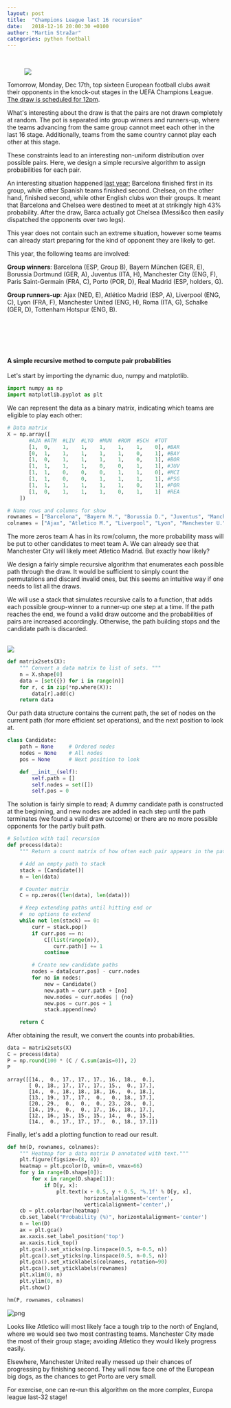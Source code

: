 ```yaml
---
layout: post
title:  "Champions League last 16 recursion"
date:   2018-12-16 20:00:30 +0100
author: "Martin Stražar"
categories: python football
---
```


<br/>
<figure>
<img src="/img/posts/draw/urn.jpg"/>
</figure>

Tomorrow, Monday, Dec 17th, top sixteen European football clubs await their opponents in the knock-out stages in the UEFA Champions League. <a href="https://www.uefa.com/uefachampionsleague/season=2019/draws/round=2000981/">The draw is scheduled for 12pm</a>.

What's interesting about the draw is that the pairs are not drawn completely at random. The pot is separated into group winners and runners-up, where the teams advancing from the same group cannot meet each other in the last 16 stage. Additionally, teams from the same country cannot play each other at this stage.

These constraints lead to an interesting non-uniform distribution over possible pairs. Here, we design a simple recursive algorithm to assign probabilities for each pair.

An interesting situation happened <a href="https://www.facebook.com/photo.php?fbid=10155397869534671&set=a.384846034670&type=3&theater">last year</a>; Barcelona finished first in its group, while other Spanish teams finished second. Chelsea, on the other hand, finished second, while other English clubs won their groups. It meant that Barcelona and Chelsea were destined to meet at at strikingly high 43% probability. After the draw, Barca actually got Chelsea (Messi&co then easily dispatched the opponents over two legs).

This year does not contain such an extreme situation, however some teams can already start preparing for the kind of opponent they are likely to get.



This year, the following teams are involved:

<b>Group winners</b>: Barcelona (ESP, Group B), Bayern München (GER, E),
Borussia Dortmund (GER, A), Juventus (ITA, H), Manchester City (ENG, F),
Paris Saint-Germain (FRA, C), Porto (POR, D), Real Madrid (ESP, holders, G).

<b>Group runners-up</b>:
Ajax (NED, E), Atlético Madrid (ESP, A), Liverpool (ENG, C), Lyon (FRA, F), Manchester United (ENG, H), Roma (ITA, G), Schalke (GER, D), Tottenham Hotspur (ENG, B).


<br/>
<br/>
<br/>
<br/>

#### A simple recursive method to compute pair probabilities

Let's start by importing the dynamic duo, numpy and matplotlib.


```python
import numpy as np
import matplotlib.pyplot as plt
```

We can represent the data as a binary matrix, indicating which teams are eligible to play each other:


```python
# Data matrix
X = np.array([
       #AJA #ATM  #LIV  #LYO  #MUN  #ROM  #SCH  #TOT
       [1,  0,    1,    1,    1,    1,    1,    0], #BAR
       [0,  1,    1,    1,    1,    1,    0,    1], #BAY
       [1,  0,    1,    1,    1,    1,    0,    1], #BOR
       [1,  1,    1,    1,    0,    0,    1,    1], #JUV
       [1,  1,    0,    0,    0,    1,    1,    0], #MCI
       [1,  1,    0,    0,    1,    1,    1,    1], #PSG
       [1,  1,    1,    1,    1,    1,    0,    1], #POR
       [1,  0,    1,    1,    1,    0,    1,    1]  #REA
    ])

# Name rows and columns for show
rownames = ["Barcelona", "Bayern M.", "Borussia D.", "Juventus", "Manchester C.", "Paris S.G.", "Porto", "Real M."]
colnames = ["Ajax", "Atletico M.", "Liverpool", "Lyon", "Manchester U.", "Roma", "Schalke 04", "Tottenham H."]
```

The more zeros team A has in its row/column, the more probability mass will be put to other candidates to meet team A. We can already see that Manchester City will likely meet Atletico Madrid. But exactly how likely?

We design a fairly simple recursive algorithm that enumerates each possible path through the draw. It would be sufficient to simply count the permutations and discard invalid ones, but this seems an intuitive way if one needs to list all the draws.

We will use a stack that simulates recursive calls to a function, that adds each possible group-winner to a runner-up one step at a time. If the path reaches the end, we found a valid draw outcome and the probabilities of pairs are increased accordingly. Otherwise, the path building stops and the candidate path is discarded.

<br/>
<img src="/img/posts/draw/path.png"/>



```python
def matrix2sets(X):
    """ Convert a data matrix to list of sets. """
    n = X.shape[0]
    data = [set({}) for i in range(n)]
    for r, c in zip(*np.where(X)):
        data[r].add(c)
    return data
```

Our path data structure contains the current path, the set of nodes on the current path (for more efficient set operations), and the next position to look at.


```python
class Candidate:
    path = None     # Ordered nodes
    nodes = None    # All nodes
    pos = None      # Next position to look

    def __init__(self):
        self.path = []
        self.nodes = set([])
        self.pos = 0

```

The solution is fairly simple to read; A dummy candidate path is constructed at the beginning, and new nodes are added in each step until the path terminates (we found a valid draw outcome) or there are no more possible opponents for the partly built path.


```python
# Solution with tail recursion
def process(data):
    """ Return a count matrix of how often each pair appears in the path. """

    # Add an empty path to stack
    stack = [Candidate()]
    n = len(data)

    # Counter matrix
    C = np.zeros((len(data), len(data)))

    # Keep extending paths until hitting end or
    #  no options to extend
    while not len(stack) == 0:
        curr = stack.pop()
        if curr.pos == n:
            C[(list(range(n)),
               curr.path)] += 1
            continue

        # Create new candidate paths
        nodes = data[curr.pos] - curr.nodes
        for no in nodes:
            new = Candidate()
            new.path = curr.path + [no]
            new.nodes = curr.nodes | {no}
            new.pos = curr.pos + 1
            stack.append(new)

    return C
```

After obtaining the result, we convert the counts into probabilities.


```python
data = matrix2sets(X)
C = process(data)
P = np.round(100 * (C / C.sum(axis=0)), 2)
P
```




    array([[14.,  0., 17., 17., 17., 16., 18.,  0.],
           [ 0., 18., 17., 17., 17., 15.,  0., 17.],
           [14.,  0., 18., 18., 18., 16.,  0., 18.],
           [13., 19., 17., 17.,  0.,  0., 18., 17.],
           [20., 29.,  0.,  0.,  0., 23., 28.,  0.],
           [14., 19.,  0.,  0., 17., 16., 18., 17.],
           [12., 16., 15., 15., 15., 14.,  0., 15.],
           [14.,  0., 17., 17., 17.,  0., 18., 17.]])



Finally, let's add a plotting function to read our result.


```python
def hm(D, rownames, colnames):
    """ Heatmap for a data matrix D annotated with text."""
    plt.figure(figsize=(8, 8))
    heatmap = plt.pcolor(D, vmin=0, vmax=66)
    for y in range(D.shape[0]):
        for x in range(D.shape[1]):
            if D[y, x]:
                plt.text(x + 0.5, y + 0.5, '%.1f' % D[y, x],
                         horizontalalignment='center',
                         verticalalignment='center',)
    cb = plt.colorbar(heatmap)
    cb.set_label("Probability (%)", horizontalalignment='center')
    n = len(D)
    ax = plt.gca()
    ax.xaxis.set_label_position('top')
    ax.xaxis.tick_top()
    plt.gca().set_xticks(np.linspace(0.5, n-0.5, n))
    plt.gca().set_yticks(np.linspace(0.5, n-0.5, n))
    plt.gca().set_xticklabels(colnames, rotation=90)
    plt.gca().set_yticklabels(rownames)
    plt.xlim(0, n)
    plt.ylim(0, n)
    plt.show()
```


```python
hm(P, rownames, colnames)
```


![png](/img/posts/draw/output_16_0.png)


Looks like Atletico will most likely face a tough trip to the north of England, where we would see two most contrasting teams. Manchester City  made the most of their group stage; avoiding Atletico they would likely progress easily.

Elsewhere, Manchester United really messed up their chances of progressing by finishing second. They will now face one of the European big dogs, as the chances to get Porto are very small.

For exercise, one can re-run this algorithm on the more complex, Europa league last-32 stage!
